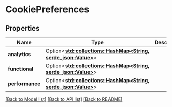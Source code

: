 # CookiePreferences

## Properties

Name | Type | Description | Notes
------------ | ------------- | ------------- | -------------
**analytics** | Option<[**std::collections::HashMap<String, serde_json::Value>**](serde_json::Value.md)> |  | [optional]
**functional** | Option<[**std::collections::HashMap<String, serde_json::Value>**](serde_json::Value.md)> |  | [optional]
**performance** | Option<[**std::collections::HashMap<String, serde_json::Value>**](serde_json::Value.md)> |  | [optional]

[[Back to Model list]](../README.md#documentation-for-models) [[Back to API list]](../README.md#documentation-for-api-endpoints) [[Back to README]](../README.md)


